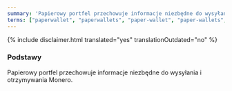 ```yaml
---
summary: 'Papierowy portfel przechowuje informacje niezbędne do wysyłania i otrzymywania Monero'
terms: ["paperwallet", "paperwallets", "paper-wallet", "paper-wallets", "papierowy-portfel", "papierowego-portfela", "papierowemu-portfelowi", "papierowym-portfelu"]
---
```


{% include disclaimer.html translated="yes" translationOutdated="no" %}

### Podstawy

Papierowy portfel przechowuje informacje niezbędne do wysyłania i
otrzymywania Monero.
